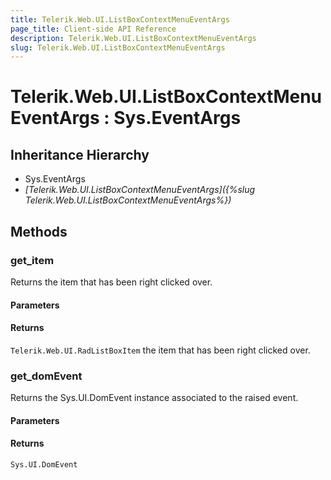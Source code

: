 ```yaml
---
title: Telerik.Web.UI.ListBoxContextMenuEventArgs
page_title: Client-side API Reference
description: Telerik.Web.UI.ListBoxContextMenuEventArgs
slug: Telerik.Web.UI.ListBoxContextMenuEventArgs
---
```


# Telerik.Web.UI.ListBoxContextMenuEventArgs : Sys.EventArgs 

## Inheritance Hierarchy

* Sys.EventArgs
* *[Telerik.Web.UI.ListBoxContextMenuEventArgs]({%slug Telerik.Web.UI.ListBoxContextMenuEventArgs%})*


## Methods

###  get_item

Returns the item that has been right clicked over. 

#### Parameters

#### Returns

`Telerik.Web.UI.RadListBoxItem` the item that has been right clicked over. 


### get_domEvent

Returns the Sys.UI.DomEvent instance associated to the raised event.

#### Parameters

#### Returns

`Sys.UI.DomEvent` 


